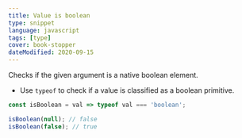 ```yaml
---
title: Value is boolean
type: snippet
language: javascript
tags: [type]
cover: book-stopper
dateModified: 2020-09-15
---
```


Checks if the given argument is a native boolean element.

- Use `typeof` to check if a value is classified as a boolean primitive.

```js
const isBoolean = val => typeof val === 'boolean';

isBoolean(null); // false
isBoolean(false); // true
```
